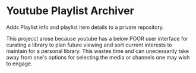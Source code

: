 # Youtube Playlist Archiver

Adds Playlist info and playlist item details to a private repository.

This projecct arose because youtube has a below POOR user interface for 
curating a  library to plan future viewing and sort current interests to
maintain for a personal library. This wastes time and can unecessarily 
take away from one's options for selecting the media or channels one may 
wish to engage.